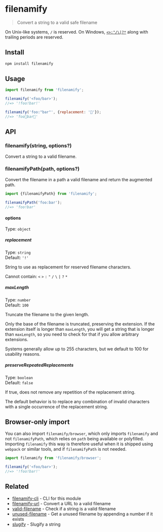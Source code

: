 # filenamify

> Convert a string to a valid safe filename

On Unix-like systems, `/` is reserved. On Windows, [`<>:"/\|?*`](http://msdn.microsoft.com/en-us/library/aa365247%28VS.85%29#naming_conventions) along with trailing periods are reserved.

## Install

```sh
npm install filenamify
```

## Usage

```js
import filenamify from 'filenamify';

filenamify('<foo/bar>');
//=> '!foo!bar!'

filenamify('foo:"bar"', {replacement: '🐴'});
//=> 'foo🐴bar🐴'
```

## API

### filenamify(string, options?)

Convert a string to a valid filename.

### filenamifyPath(path, options?)

Convert the filename in a path a valid filename and return the augmented path.

```js
import {filenamifyPath} from 'filenamify';

filenamifyPath('foo:bar');
//=> 'foo!bar'
```

#### options

Type: `object`

##### replacement

Type: `string`\
Default: `'!'`

String to use as replacement for reserved filename characters.

Cannot contain: `<` `>` `:` `"` `/` `\` `|` `?` `*`

##### maxLength

Type: `number`\
Default: `100`

Truncate the filename to the given length.

Only the base of the filename is truncated, preserving the extension. If the extension itself is longer than `maxLength`, you will get a string that is longer than `maxLength`, so you need to check for that if you allow arbitrary extensions.

Systems generally allow up to 255 characters, but we default to 100 for usability reasons.

##### preserveRepeatedReplacements

Type: `boolean`\
Default: `false`

If true, does not remove any repetition of the replacement string.

The default behavior is to replace any combination of invalid characters with a single occurrence of the replacement string.

## Browser-only import

You can also import `filenamify/browser`, which only imports `filenamify` and not `filenamifyPath`, which relies on `path` being available or polyfilled. Importing `filenamify` this way is therefore useful when it is shipped using `webpack` or similar tools, and if `filenamifyPath` is not needed.

```js
import filenamify from 'filenamify/browser';

filenamify('<foo/bar>');
//=> '!foo!bar!'
```

## Related

- [filenamify-cli](https://github.com/sindresorhus/filenamify-cli) - CLI for this module
- [filenamify-url](https://github.com/sindresorhus/filenamify-url) - Convert a URL to a valid filename
- [valid-filename](https://github.com/sindresorhus/valid-filename) - Check if a string is a valid filename
- [unused-filename](https://github.com/sindresorhus/unused-filename) - Get a unused filename by appending a number if it exists
- [slugify](https://github.com/sindresorhus/slugify) - Slugify a string
